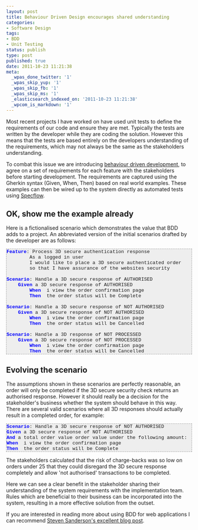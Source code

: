 ```yaml
---
layout: post
title: Behaviour Driven Design encourages shared understanding
categories:
- Software Design
tags:
- BDD
- Unit Testing
status: publish
type: post
published: true
date: 2011-10-23 11:21:38
meta:
  _wpas_done_twitter: '1'
  _wpas_skip_yup: '1'
  _wpas_skip_fb: '1'
  _wpas_skip_ms: '1'
  _elasticsearch_indexed_on: '2011-10-23 11:21:38'
  _wpcom_is_markdown: '1'
---
```

Most recent projects I have worked on have used unit tests  to define the requirements of our code and ensure they are met. Typically the tests are written by the developer while they are coding the solution. However this means that the tests are based entirely on the developers understanding of the requirements, which may not always be the same as the stakeholders understanding.

To combat this issue we are introducing <a href="http://dannorth.net/introducing-bdd/">behaviour driven development</a>, to agree on a set of requirements for each feature with the stakeholders before starting development. The requirements are captured using the Gherkin syntax (Given, When, Then) based on real world examples. These examples can then be wired up to the system directly as automated tests using <a href="http://specflow.org/">Specflow</a>.

<h2>OK, show me the example already</h2>

Here is a fictionalised scenario which demonstrates the value that BDD adds to a project. An abbreviated version of the initial scenarios drafted by the developer are as follows:

<pre style="font-size:small;font-family:Consolas, 'Courier New', Courier, Monospace;width:100%;overflow:auto;border:1px dashed #999999;background-color:#eeeeee;"><span style="color:#0000ff;font-weight:bold;">Feature</span>: Process 3D secure authentication response
        As a logged in user
        I would like to place a 3D secure authenticated order
        so that I have assurance of the websites security

<span style="color:#0000ff;font-weight:bold;">Scenario</span>: Handle a 3D secure response of AUTHORISED
    <span style="color:#0000ff;"><strong>Given </strong></span>a 3D secure response of AUTHORISED
        <span style="color:#0000ff;font-weight:bold;">When</span>  i view the order confirmation page
        <span style="color:#0000ff;font-weight:bold;">Then</span>  the order status will be Complete

<span style="color:#0000ff;font-weight:bold;">Scenario</span>: Handle a 3D secure response of NOT AUTHORISED
    <span style="color:#0000ff;"><strong>Given </strong></span>a 3D secure response of NOT AUTHORISED
        <span style="color:#0000ff;font-weight:bold;">When</span>  i view the order confirmation page
        <span style="color:#0000ff;font-weight:bold;">Then</span>  the order status will be Cancelled

<span style="color:#0000ff;font-weight:bold;">Scenario</span>: Handle a 3D response of NOT PROCESSED
    <span style="color:#0000ff;"><strong>Given </strong></span>a 3D secure response of NOT PROCESSED
        <span style="color:#0000ff;font-weight:bold;">When</span>  i view the order confirmation page
        <span style="color:#0000ff;font-weight:bold;">Then</span>  the order status will be Cancelled</pre>

<h2>Evolving the scenario</h2>

The assumptions shown in these scenarios are perfectly reasonable, an order will only be completed if the 3D secure security check returns an authorised response. However it should really be a decision for the stakeholder's business whether the system should behave in this way. There are several valid scenarios where all 3D responses should actually result in a completed order, for example:

<pre style="font-size:small;font-family:Consolas, 'Courier New', Courier, Monospace;width:100%;overflow:auto;border:1px dashed #999999;background-color:#eeeeee;"><span style="color:#0000ff;font-weight:bold;">Scenario</span>: Handle a 3D secure response of NOT AUTHORISED
<span style="color:#0000ff;"><strong>Given</strong></span> a 3D secure response of NOT AUTHORISED
<span style="color:#0000ff;"><strong>And</strong></span> a total order value order value under the following amount:   25
<span style="color:#0000ff;font-weight:bold;">When</span>  i view the order confirmation page
<span style="color:#0000ff;font-weight:bold;">Then</span>  the order status will be Complete</pre>

The stakeholders calculated that the risk of charge-backs was so low on orders under   25 that they could disregard the 3D secure response completely and allow 'not authorised' transactions to be completed.

Here we can see a clear benefit in the stakeholder sharing their understanding of the system requirements with the implementation team. Rules which are beneficial to their business can be incorporated into the system, resulting in a more effective solution from the outset.

If you are interested in reading more about using BDD for web applications I can recommend <a href="http://blog.stevensanderson.com/2010/03/03/behavior-driven-development-bdd-with-specflow-and-aspnet-mvc/">Steven Sanderson's excellent blog post</a>.
